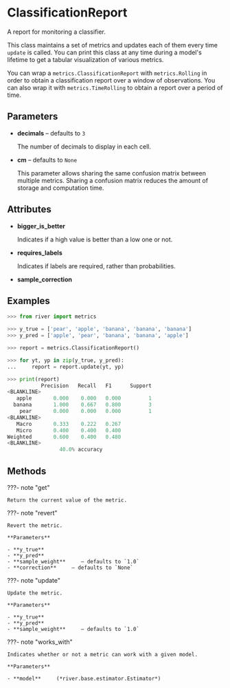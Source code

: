 # ClassificationReport

A report for monitoring a classifier.

This class maintains a set of metrics and updates each of them every time `update` is called. You can print this class at any time during a model's lifetime to get a tabular visualization of various metrics. 

You can wrap a `metrics.ClassificationReport` with `metrics.Rolling` in order to obtain a classification report over a window of observations. You can also wrap it with `metrics.TimeRolling` to obtain a report over a period of time.

## Parameters

- **decimals** – defaults to `3`

    The number of decimals to display in each cell.

- **cm** – defaults to `None`

    This parameter allows sharing the same confusion matrix between multiple metrics. Sharing a confusion matrix reduces the amount of storage and computation time.


## Attributes

- **bigger_is_better**

    Indicates if a high value is better than a low one or not.

- **requires_labels**

    Indicates if labels are required, rather than probabilities.

- **sample_correction**


## Examples

```python
>>> from river import metrics

>>> y_true = ['pear', 'apple', 'banana', 'banana', 'banana']
>>> y_pred = ['apple', 'pear', 'banana', 'banana', 'apple']

>>> report = metrics.ClassificationReport()

>>> for yt, yp in zip(y_true, y_pred):
...     report = report.update(yt, yp)

>>> print(report)
           Precision   Recall   F1      Support
<BLANKLINE>
   apple       0.000    0.000   0.000         1
  banana       1.000    0.667   0.800         3
    pear       0.000    0.000   0.000         1
<BLANKLINE>
   Macro       0.333    0.222   0.267
   Micro       0.400    0.400   0.400
Weighted       0.600    0.400   0.480
<BLANKLINE>
                 40.0% accuracy
```

## Methods

???- note "get"

    Return the current value of the metric.

    
???- note "revert"

    Revert the metric.

    **Parameters**

    - **y_true**    
    - **y_pred**    
    - **sample_weight**     – defaults to `1.0`    
    - **correction**     – defaults to `None`    
    
???- note "update"

    Update the metric.

    **Parameters**

    - **y_true**    
    - **y_pred**    
    - **sample_weight**     – defaults to `1.0`    
    
???- note "works_with"

    Indicates whether or not a metric can work with a given model.

    **Parameters**

    - **model**     (*river.base.estimator.Estimator*)    
    

